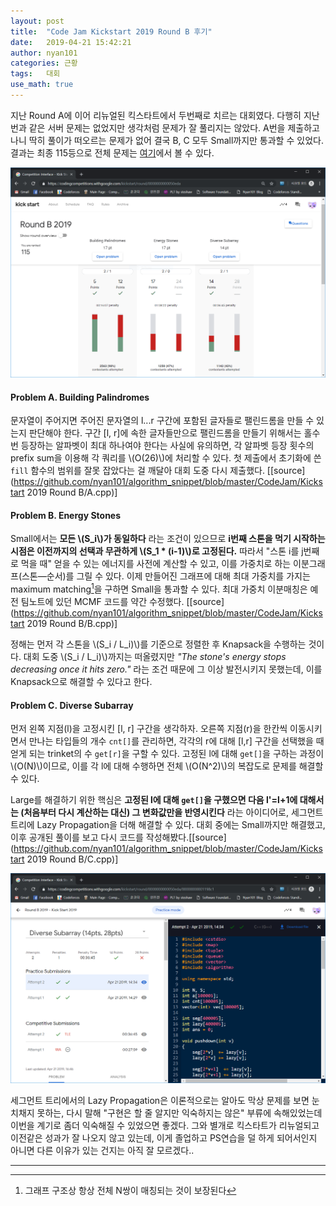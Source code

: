 ```yaml
---
layout: post
title:  "Code Jam Kickstart 2019 Round B 후기"
date:   2019-04-21 15:42:21
author: nyan101
categories: 근황
tags:	대회
use_math: true
---
```


지난 Round A에 이어 리뉴얼된 킥스타트에서 두번째로 치르는 대회였다. 다행히 지난번과 같은 서버 문제는 없었지만 생각처럼 문제가 잘 풀리지는 않았다. A번을 제출하고 나니 딱히 풀이가 떠오르는 문제가 없어 결국 B, C 모두 Small까지만 통과할 수 있었다. 결과는 최종 115등으로 전체 문제는 [여기](https://codingcompetitions.withgoogle.com/kickstart/round/0000000000050eda)에서 볼 수 있다.



<img src="/assets/images/2019/04/kickstart-B-dashboard.png" width="800px">




#### Problem A. Building Palindromes

문자열이 주어지면 주어진 문자열의 l...r 구간에 포함된 글자들로 팰린드롬을 만들 수 있는지 판단해야 한다. 구간 [l, r]에 속한 글자들만으로 팰린드롬을 만들기 위해서는 홀수 번 등장하는 알파벳이 최대 하나여야 한다는 사실에 유의하면, 각 알파벳 등장 횟수의 prefix sum을 이용해 각 쿼리를 \\(O(26)\\)에 처리할 수 있다. 첫 제출에서 초기화에 쓴 `fill` 함수의 범위를 잘못 잡았다는 걸 깨달아 대회 도중 다시 제출했다. [[source](https://github.com/nyan101/algorithm_snippet/blob/master/CodeJam/Kickstart 2019 Round B/A.cpp)]



#### Problem B. Energy Stones

Small에서는 **모든 \\(S\_i\\)가 동일하다** 라는 조건이 있으므로 **i번째 스톤을 먹기 시작하는 시점은 이전까지의 선택과 무관하게 \\(S\_1 \* (i-1)\\)로 고정된다.** 따라서 "스톤 i를 j번째로 먹을 때" 얻을 수 있는 에너지를 사전에 계산할 수 있고, 이를 가중치로 하는 이분그래프(스톤—순서)를 그릴 수 있다. 이제 만들어진 그래프에 대해 최대 가중치를 가지는 maximum matching[^1]을 구하면 Small을 통과할 수 있다. 최대 가중치 이분매칭은 예전 팀노트에 있던 MCMF 코드를 약간 수정했다. [[source](https://github.com/nyan101/algorithm_snippet/blob/master/CodeJam/Kickstart 2019 Round B/B.cpp)]

 정해는 먼저 각 스톤을 \\(S\_i / L\_i)\\)를 기준으로 정렬한 후 Knapsack을 수행하는 것이다. 대회 도중  \\(S\_i / L\_i)\\)까지는 떠올렸지만 _"The stone's energy stops decreasing once it hits zero."_ 라는 조건 때문에 그 이상 발전시키지 못했는데, 이를 Knapsack으로 해결할 수 있다고 한다.

[^1]: 그래프 구조상 항상 전체 N쌍이 매칭되는 것이 보장된다


#### Problem C. Diverse Subarray

먼저 왼쪽 지점(l)을 고정시킨 [l, r] 구간을 생각하자. 오른쪽 지점(r)을 한칸씩 이동시키면서 만나는 타입들의 개수 `cnt[]`를 관리하면, 각각의 r에 대해 [l,r] 구간을 선택했을 때 얻게 되는 trinket의 수 `get[r]`을 구할 수 있다. 고정된 l에 대해 `get[]`을 구하는 과정이 \\(O(N)\\)이므로, 이를 각 l에 대해 수행하면 전체 \\(O(N^2)\\)의 복잡도로 문제를 해결할 수 있다.

Large를 해결하기 위한 핵심은 **고정된 l에 대해 `get[]`을 구했으면 다음 l'=l+1에 대해서는 (처음부터 다시 계산하는 대신) 그 변화값만을 반영시킨다** 라는 아이디어로, 세그먼트 트리에 Lazy Propagation을 더해 해결할 수 있다. 대회 중에는 Small까지만 해결했고, 이후 공개된 풀이를 보고 다시 코드를 작성해봤다.[[source](https://github.com/nyan101/algorithm_snippet/blob/master/CodeJam/Kickstart 2019 Round B/C.cpp)]



<img src="/assets/images/2019/04/kickstart-B-ProblemC.png" width="800px">



세그먼트 트리에서의 Lazy Propagation은 이론적으로는 알아도 막상 문제를 보면 눈치채지 못하는, 다시 말해 "구현은 할 줄 알지만 익숙하지는 않은" 부류에 속해있었는데 이번을 계기로 좀더 익숙해질 수 있었으면 좋겠다. 그와 별개로 킥스타트가 리뉴얼되고 이전같은 성과가 잘 나오지 않고 있는데, 이게 졸업하고 PS연습을 덜 하게 되어서인지 아니면 다른 이유가 있는 건지는 아직 잘 모르겠다..



---